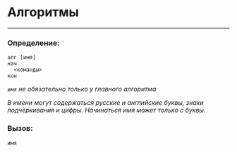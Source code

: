 # Алгоритмы

---

### Определение:

```
алг [имя]
нач
  <команды>
кон
```

*`имя` не обязательно только у главного алгоритма*

*В имени могут содержаться русские и английские буквы,
знаки подчёркивания и цифры. Начинаться имя может только с буквы.*

### Вызов:

```
имя
```
